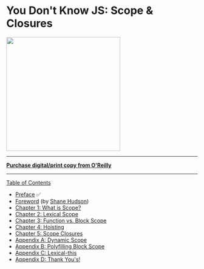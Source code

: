 # You Don't Know JS: Scope & Closures

<img src="cover.jpg" width="300">

-----

**[Purchase digital/print copy from O'Reilly](http://shop.oreilly.com/product/0636920026327.do)**

-----

[Table of Contents](toc.md)

* [Preface](../preface.md) :white_check_mark:
* [Foreword](https://shanehudson.net/2014/06/03/foreword-dont-know-js/) (by [Shane Hudson](https://github.com/shanehudson))
* [Chapter 1: What is Scope?](ch1.md)
* [Chapter 2: Lexical Scope](ch2.md)
* [Chapter 3: Function vs. Block Scope](ch3.md)
* [Chapter 4: Hoisting](ch4.md)
* [Chapter 5: Scope Closures](ch5.md)
* [Appendix A: Dynamic Scope](apA.md)
* [Appendix B: Polyfilling Block Scope](apB.md)
* [Appendix C: Lexical-this](apC.md)
* [Appendix D: Thank You's!](apD.md)
